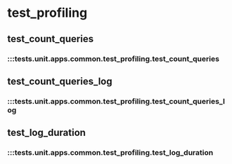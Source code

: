 # test_profiling

## test_count_queries

### :::tests.unit.apps.common.test_profiling.test_count_queries

## test_count_queries_log

### :::tests.unit.apps.common.test_profiling.test_count_queries_log

## test_log_duration

### :::tests.unit.apps.common.test_profiling.test_log_duration

